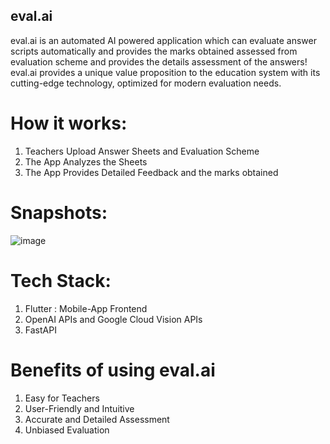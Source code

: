 ## eval.ai

eval.ai is an automated AI powered application which can evaluate answer scripts automatically and provides the marks obtained assessed from evaluation scheme and provides the details assessment of the answers! eval.ai provides a unique value proposition to the education system with its cutting-edge technology, optimized for modern evaluation needs.

# How it works:
1. Teachers Upload Answer Sheets and Evaluation Scheme
2. The App Analyzes the Sheets
3. The App Provides Detailed Feedback and the marks obtained


# Snapshots:

![image](https://user-images.githubusercontent.com/93195979/235408480-f7d6e5fb-72e1-4763-bd86-1fa55ed4312d.png)

# Tech Stack:
1. Flutter : Mobile-App Frontend
2. OpenAI APIs and Google Cloud Vision APIs
3. FastAPI

# Benefits of using eval.ai
1. Easy for Teachers
2. User-Friendly and Intuitive
3. Accurate and Detailed Assessment
4. Unbiased Evaluation

